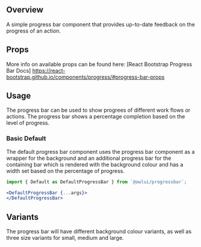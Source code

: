## Overview

A simple progress bar component that provides up-to-date feedback on the progress of an action.

## Props

More info on available props can be found here: [React Bootstrap Progress Bar Docs] https://react-bootstrap.github.io/components/progress/#progress-bar-props

## Usage

The progress bar can be used to show progrees of different work flows or actions. The progress bar shows a percentage completion based on the level of progress.

### Basic Default

The default progress bar component uses the progress bar component as a wrapper for the background and an additional progress bar for the containing bar which is rendered with the background colour and has a width set based on the percentage of progress.

```jsx
import { Default as DefaultProgressBar } from `@owlui/progressbar`;

<DefaultProgressBar {...args}>
</DefaultProgressBar>
```

## Variants

The progress bar will have different background colour variants, as well as three size variants for small, medium and large.